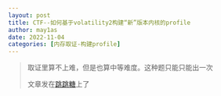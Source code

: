 ```yaml
---
layout: post
title: CTF--如何基于volatility2构建“新”版本内核的profile
author: may1as
date: 2022-11-04
categories: [内存取证-构建profile]
---
```


> 取证里算不上难，但是也算中等难度。这种题只能只能出一次
>
> 文章发在[跳跳糖](https://tttang.com/archive/1801/)上了





